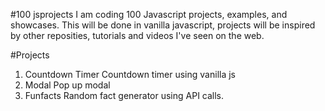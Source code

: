 #100 jsprojects
I am coding 100 Javascript projects, examples, and showcases. This will be done in vanilla javascript, projects will be inspired by other reposities, tutorials and videos I've seen on the web.

#Projects
1. Countdown Timer
        Countdown timer using vanilla js
2. Modal
        Pop up modal
3.  Funfacts
        Random fact generator using API calls.